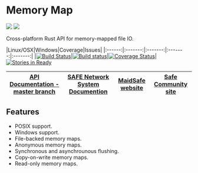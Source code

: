 # Memory Map

[![](https://img.shields.io/badge/Project%20SAFE-Approved-green.svg)](http://maidsafe.net/applications) [![](https://img.shields.io/badge/License-GPL3-green.svg)](https://github.com/maidsafe/routing/blob/master/COPYING)

Cross-platform Rust API for memory-mapped file IO.


|Linux/OSX|Windows|Coverage|Issues|
|:------:|:-------:|:-------:|:-------:|:-------:|
|[![Build Status](https://travis-ci.org/maidsafe/memory_map.svg?branch=master)](https://travis-ci.org/maidsafe/memory_map)|[![Build status](https://ci.appveyor.com/api/projects/status/8dc616koi5oarjq2?svg=true)](https://ci.appveyor.com/project/dirvine/memory-map)|[![Coverage Status](https://coveralls.io/repos/maidsafe/memory_map/badge.svg)](https://coveralls.io/r/maidsafe/memory_map)|[![Stories in Ready](https://badge.waffle.io/maidsafe/memory_map.png?label=ready&title=Ready)](https://waffle.io/maidsafe/memory_map)

| [API Documentation - master branch](http:://maidsafe.net/memory_map/master) | [SAFE Network System Documention](http://systemdocs.maidsafe.net) | [MaidSafe website](http://maidsafe.net) | [Safe Community site](https://forum.safenetwork.io) |
|:------:|:-------:|:-------:|:-------:|

## Features

- POSIX support.
- Windows support.
- File-backed memory maps.
- Anonymous memory maps.
- Synchronous and asynchrounous flushing.
- Copy-on-write memory maps.
- Read-only memory maps.
